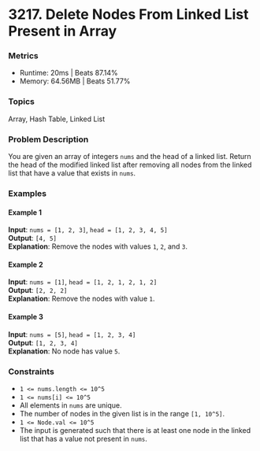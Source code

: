 # 3217. Delete Nodes From Linked List Present in Array

### Metrics
- Runtime:  20ms | Beats 87.14%
- Memory: 64.56MB | Beats 51.77%

### Topics
Array, Hash Table, Linked List

### Problem Description
You are given an array of integers `nums` and the head of a linked list. Return the head of the modified linked list after removing all nodes from the linked list that have a value that exists in `nums`.

### Examples

#### Example 1
**Input**: `nums = [1, 2, 3]`, `head = [1, 2, 3, 4, 5]`  
**Output**: `[4, 5]`  
**Explanation**: Remove the nodes with values `1`, `2`, and `3`.

#### Example 2
**Input**: `nums = [1]`, `head = [1, 2, 1, 2, 1, 2]`  
**Output**: `[2, 2, 2]`  
**Explanation**: Remove the nodes with value `1`.

#### Example 3
**Input**: `nums = [5]`, `head = [1, 2, 3, 4]`  
**Output**: `[1, 2, 3, 4]`  
**Explanation**: No node has value `5`.

### Constraints
- `1 <= nums.length <= 10^5`
- `1 <= nums[i] <= 10^5`
- All elements in `nums` are unique.
- The number of nodes in the given list is in the range `[1, 10^5]`.
- `1 <= Node.val <= 10^5`
- The input is generated such that there is at least one node in the linked list that has a value not present in `nums`.
